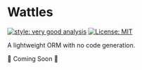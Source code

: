 # Wattles

[![style: very good analysis][very_good_analysis_badge]][very_good_analysis_link]
[![License: MIT][license_badge]][license_link]

A lightweight ORM with no code generation.

🚧 Coming Soon 🚧

[license_badge]: https://img.shields.io/badge/license-MIT-blue.svg
[license_link]: https://opensource.org/licenses/MIT
[very_good_analysis_badge]: https://img.shields.io/badge/style-very_good_analysis-B22C89.svg
[very_good_analysis_link]: https://pub.dev/packages/very_good_analysis
